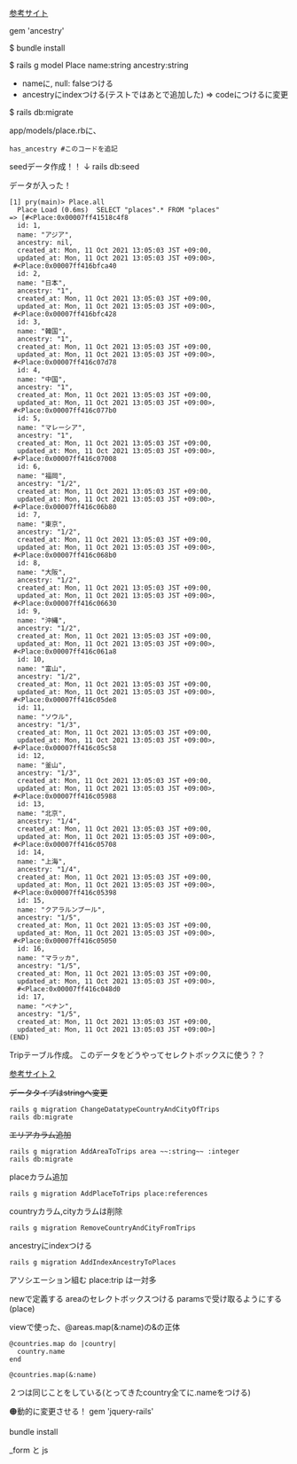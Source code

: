 [参考サイト](https://pikawaka.com/rails/ancestry)

gem 'ancestry'

$ bundle install

$ rails g model Place name:string ancestry:string

- nameに, null: falseつける
- ancestryにindexつける(テストではあとで追加した) => codeにつけるに変更

$ rails db:migrate

app/models/place.rbに、
```
has_ancestry #このコードを追記
```

seedデータ作成！！
↓
rails db:seed

データが入った！
```
[1] pry(main)> Place.all
  Place Load (0.6ms)  SELECT "places".* FROM "places"
=> [#<Place:0x00007ff41518c4f8
  id: 1,
  name: "アジア",
  ancestry: nil,
  created_at: Mon, 11 Oct 2021 13:05:03 JST +09:00,
  updated_at: Mon, 11 Oct 2021 13:05:03 JST +09:00>,
 #<Place:0x00007ff416bfca40
  id: 2,
  name: "日本",
  ancestry: "1",
  created_at: Mon, 11 Oct 2021 13:05:03 JST +09:00,
  updated_at: Mon, 11 Oct 2021 13:05:03 JST +09:00>,
 #<Place:0x00007ff416bfc428
  id: 3,
  name: "韓国",
  ancestry: "1",
  created_at: Mon, 11 Oct 2021 13:05:03 JST +09:00,
  updated_at: Mon, 11 Oct 2021 13:05:03 JST +09:00>,
 #<Place:0x00007ff416c07d78
  id: 4,
  name: "中国",
  ancestry: "1",
  created_at: Mon, 11 Oct 2021 13:05:03 JST +09:00,
  updated_at: Mon, 11 Oct 2021 13:05:03 JST +09:00>,
 #<Place:0x00007ff416c077b0
  id: 5,
  name: "マレーシア",
  ancestry: "1",
  created_at: Mon, 11 Oct 2021 13:05:03 JST +09:00,
  updated_at: Mon, 11 Oct 2021 13:05:03 JST +09:00>,
 #<Place:0x00007ff416c07008
  id: 6,
  name: "福岡",
  ancestry: "1/2",
  created_at: Mon, 11 Oct 2021 13:05:03 JST +09:00,
  updated_at: Mon, 11 Oct 2021 13:05:03 JST +09:00>,
 #<Place:0x00007ff416c06b80
  id: 7,
  name: "東京",
  ancestry: "1/2",
  created_at: Mon, 11 Oct 2021 13:05:03 JST +09:00,
  updated_at: Mon, 11 Oct 2021 13:05:03 JST +09:00>,
 #<Place:0x00007ff416c068b0
  id: 8,
  name: "大阪",
  ancestry: "1/2",
  created_at: Mon, 11 Oct 2021 13:05:03 JST +09:00,
  updated_at: Mon, 11 Oct 2021 13:05:03 JST +09:00>,
 #<Place:0x00007ff416c06630
  id: 9,
  name: "沖縄",
  ancestry: "1/2",
  created_at: Mon, 11 Oct 2021 13:05:03 JST +09:00,
  updated_at: Mon, 11 Oct 2021 13:05:03 JST +09:00>,
 #<Place:0x00007ff416c061a8
  id: 10,
  name: "富山",
  ancestry: "1/2",
  created_at: Mon, 11 Oct 2021 13:05:03 JST +09:00,
  updated_at: Mon, 11 Oct 2021 13:05:03 JST +09:00>,
 #<Place:0x00007ff416c05de8
  id: 11,
  name: "ソウル",
  ancestry: "1/3",
  created_at: Mon, 11 Oct 2021 13:05:03 JST +09:00,
  updated_at: Mon, 11 Oct 2021 13:05:03 JST +09:00>,
 #<Place:0x00007ff416c05c58
  id: 12,
  name: "釜山",
  ancestry: "1/3",
  created_at: Mon, 11 Oct 2021 13:05:03 JST +09:00,
  updated_at: Mon, 11 Oct 2021 13:05:03 JST +09:00>,
 #<Place:0x00007ff416c05988
  id: 13,
  name: "北京",
  ancestry: "1/4",
  created_at: Mon, 11 Oct 2021 13:05:03 JST +09:00,
  updated_at: Mon, 11 Oct 2021 13:05:03 JST +09:00>,
 #<Place:0x00007ff416c05708
  id: 14,
  name: "上海",
  ancestry: "1/4",
  created_at: Mon, 11 Oct 2021 13:05:03 JST +09:00,
  updated_at: Mon, 11 Oct 2021 13:05:03 JST +09:00>,
 #<Place:0x00007ff416c05398
  id: 15,
  name: "クアラルンプール",
  ancestry: "1/5",
  created_at: Mon, 11 Oct 2021 13:05:03 JST +09:00,
  updated_at: Mon, 11 Oct 2021 13:05:03 JST +09:00>,
 #<Place:0x00007ff416c05050
  id: 16,
  name: "マラッカ",
  ancestry: "1/5",
  created_at: Mon, 11 Oct 2021 13:05:03 JST +09:00,
  updated_at: Mon, 11 Oct 2021 13:05:03 JST +09:00>,
  #<Place:0x00007ff416c048d0
  id: 17,
  name: "ペナン",
  ancestry: "1/5",
  created_at: Mon, 11 Oct 2021 13:05:03 JST +09:00,
  updated_at: Mon, 11 Oct 2021 13:05:03 JST +09:00>]
(END)
  ```

Tripテーブル作成。
このデータをどうやってセレクトボックスに使う？？

[参考サイト２](https://qiita.com/Sotq_17/items/120256209993fb05ebac)

~~データタイプはstringへ変更~~
```
rails g migration ChangeDatatypeCountryAndCityOfTrips
rails db:migrate
```
~~エリアカラム追加~~
```
rails g migration AddAreaToTrips area ~~:string~~ :integer 
rails db:migrate
```

placeカラム追加
```
rails g migration AddPlaceToTrips place:references
```
countryカラム,cityカラムは削除
```
rails g migration RemoveCountryAndCityFromTrips
```
ancestryにindexつける
```
rails g migration AddIndexAncestryToPlaces
```

アソシエーション組む place:trip は一対多

newで定義する
areaのセレクトボックスつける
paramsで受け取るようにする(place)

viewで使った、@areas.map(&:name)の&の正体
```
@countries.map do |country|
  country.name
end
```
```
@countries.map(&:name)
```
２つは同じことをしている(とってきたcountry全てに.nameをつける)


🟠動的に変更させる！
gem 'jquery-rails'

bundle install

_form と js


